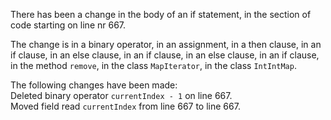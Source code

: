 There has been a change in the body of an if statement, in the section of code starting on line nr 667.
  
The change is in a binary operator, in an assignment, in a then clause, in an if clause, in an else clause, in an if clause, in an else clause, in an if clause, in the method ```remove```, in the class ```MapIterator```, in the class ```IntIntMap```.
  
The following changes have been made:  
Deleted binary operator ```currentIndex - 1``` on line 667.  
Moved field read ```currentIndex``` from line 667 to line 667.  
